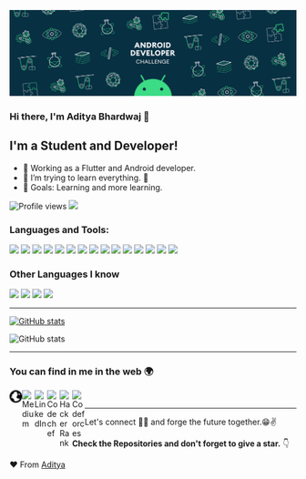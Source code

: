 ![](profile.gif)

### Hi there, I'm Aditya Bhardwaj 👋

## I'm a Student and Developer!

- 🔭 Working as a Flutter and Android developer.
- 🌱 I’m trying to learn everything. 🤣
- 🥅 Goals: Learning and more learning.


![Profile views](https://gpvc.arturio.dev/aditya-190)  <img src="https://img.shields.io/github/followers/aditya-190?label=Follow" style=" float:left, margin-right:10px" />



### Languages and Tools:

<img src="https://img.shields.io/badge/-Android-563D7C?style=flat&logo=android&logoColor=FFFFFF">  <img src="https://img.shields.io/badge/-Kotlin-cc6699?style=flat&logo=kotlin&logoColor=FFFFFF">  <img src="https://img.shields.io/badge/-Flutter-F1502F?style=flat&logo=flutter&logoColor=FFFFFF">  <img src="https://img.shields.io/badge/-Dart-563D7C?style=flat&logo=dart&logoColor=FFFFFF">  <img src="http://img.shields.io/badge/-Java-F89820?style=flat&logo=java&logoColor=white">  <img src="https://img.shields.io/badge/-C++-659ad2?style=flat&logo=clogoColor=ffffff">  <img src="https://img.shields.io/badge/-C-659ad2?style=flat&logo=clogoColor=ffffff">  <img src="https://img.shields.io/badge/-Python-black?style=flat&logo=python&logoColor=white">  <img src="https://img.shields.io/badge/-MySQL-F29111?style=flat&logo=mysql&logoColor=FFFFFF">  <img src="https://img.shields.io/badge/-Firebase-FFA611?style=flat&logo=firebase&logoColor=FFFFFF">  <img src="http://img.shields.io/badge/-Git-F1502F?style=flat&logo=git&logoColor=FFFFFF">  <img src="http://img.shields.io/badge/-Github-000000?style=flat&logo=github&logoColor=FFFFFF">  <img src="http://img.shields.io/badge/-VS%20Code-007ACC?style=flat&logo=visual%20studio%20code&logoColor=white">  <img src="https://img.shields.io/badge/-Bootstrap-563D7C?style=flat&logo=bootstrap&logoColor=white">  <img src="https://img.shields.io/badge/-Sass-cc6699?style=flat&logo=sass&logoColor=ffffff">
<br />
### Other Languages I know
<img src = "https://img.shields.io/badge/-HTML5-E34F26?style=flat&logo=html5&logoColor=white">    <img src = "https://img.shields.io/badge/-CSS3-1572B6?style=flat&logo=css3&logoColor=white">    <img src="https://img.shields.io/badge/-JavaScript-eed718?style=flat&logo=javascript&logoColor=ffffff">    <img src="https://img.shields.io/badge/-Php-563D7C?style=flat&logo=php&logoColor=white">


---


[![GitHub stats](https://github-readme-streak-stats.herokuapp.com/?user=aditya-190)](https://github.com/aditya-190)

![GitHub stats](https://github-readme-stats.vercel.app/api?username=aditya-190&show_icons=true&hide_border=true)


---


### You can find in me in the web 🌍
[<img align="left" alt="Portfolio" width="22px" src="https://raw.githubusercontent.com/iconic/open-iconic/master/svg/globe.svg" />][website]
[<img align="left" alt="Medium" width="22px" src="https://cdn.jsdelivr.net/npm/simple-icons@v3/icons/medium.svg" />][medium]
[<img align="left" alt="LinkedIn" width="22px" src="https://cdn.jsdelivr.net/npm/simple-icons@v3/icons/linkedin.svg" />][linkedin]
[<img align="left" alt="Codechef" width="22px" src="https://cdn.jsdelivr.net/npm/simple-icons@v3/icons/codechef.svg" />][codechef]
[<img align="left" alt="Hacker Rank" width="22px" src="https://cdn.jsdelivr.net/npm/simple-icons@v3/icons/hackerrank.svg" />][hackerank]
[<img align="left" alt="Codeforces" width="22px" src="https://cdn.jsdelivr.net/npm/simple-icons@v3/icons/codeforces.svg" />][codeforces]

<br/>


---


Let's connect 👨‍💻 and forge the future together.😁✌

**Check the Repositories and don't forget to give a star.** 👇

:heart: From [Aditya](https://github.com/aditya-190)

[website]: https://adi-bhardwaj.web.app
[linkedin]: https://www.linkedin.com/in/adi-bhardwaj/
[medium]: https://medium.com/@ab2225/
[codechef]: https://www.codechef.com/users/aadi_01
[hackerank]: https://www.hackerrank.com/aadi_bbhardwaj
[codeforces]: https://codeforces.com/profile/adibhardwaj190
